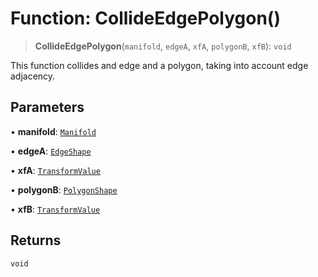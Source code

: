 # Function: CollideEdgePolygon()

> **CollideEdgePolygon**(`manifold`, `edgeA`, `xfA`, `polygonB`, `xfB`): `void`

This function collides and edge and a polygon, taking into account edge
adjacency.

## Parameters

• **manifold**: [`Manifold`](../classes/Manifold)

• **edgeA**: [`EdgeShape`](../classes/EdgeShape)

• **xfA**: [`TransformValue`](../type-aliases/TransformValue)

• **polygonB**: [`PolygonShape`](../classes/PolygonShape)

• **xfB**: [`TransformValue`](../type-aliases/TransformValue)

## Returns

`void`
